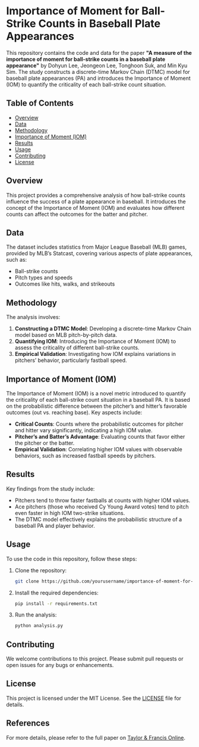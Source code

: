 # Importance of Moment for Ball-Strike Counts in Baseball Plate Appearances

This repository contains the code and data for the paper **"A measure of the importance of moment for ball-strike counts in a baseball plate appearance"** by Dohyun Lee, Jeongeon Lee, Tonghoon Suk, and Min Kyu Sim. The study constructs a discrete-time Markov Chain (DTMC) model for baseball plate appearances (PA) and introduces the Importance of Moment (IOM) to quantify the criticality of each ball-strike count situation.

## Table of Contents

- [Overview](#overview)
- [Data](#data)
- [Methodology](#methodology)
- [Importance of Moment (IOM)](#importance-of-moment-iom)
- [Results](#results)
- [Usage](#usage)
- [Contributing](#contributing)
- [License](#license)

## Overview

This project provides a comprehensive analysis of how ball-strike counts influence the success of a plate appearance in baseball. It introduces the concept of the Importance of Moment (IOM) and evaluates how different counts can affect the outcomes for the batter and pitcher.

## Data

The dataset includes statistics from Major League Baseball (MLB) games, provided by MLB’s Statcast, covering various aspects of plate appearances, such as:

- Ball-strike counts
- Pitch types and speeds
- Outcomes like hits, walks, and strikeouts

## Methodology

The analysis involves:
1. **Constructing a DTMC Model**: Developing a discrete-time Markov Chain model based on MLB pitch-by-pitch data.
2. **Quantifying IOM**: Introducing the Importance of Moment (IOM) to assess the criticality of different ball-strike counts.
3. **Empirical Validation**: Investigating how IOM explains variations in pitchers’ behavior, particularly fastball speed.

## Importance of Moment (IOM)

The Importance of Moment (IOM) is a novel metric introduced to quantify the criticality of each ball-strike count situation in a baseball PA. It is based on the probabilistic difference between the pitcher’s and hitter’s favorable outcomes (out vs. reaching base). Key aspects include:

- **Critical Counts**: Counts where the probabilistic outcomes for pitcher and hitter vary significantly, indicating a high IOM value.
- **Pitcher’s and Batter’s Advantage**: Evaluating counts that favor either the pitcher or the batter.
- **Empirical Validation**: Correlating higher IOM values with observable behaviors, such as increased fastball speeds by pitchers.

## Results

Key findings from the study include:
- Pitchers tend to throw faster fastballs at counts with higher IOM values.
- Ace pitchers (those who received Cy Young Award votes) tend to pitch even faster in high IOM two-strike situations.
- The DTMC model effectively explains the probabilistic structure of a baseball PA and player behavior.

## Usage

To use the code in this repository, follow these steps:

1. Clone the repository:
    ```bash
    git clone https://github.com/yourusername/importance-of-moment-for-ball-strike-counts.git
    ```
2. Install the required dependencies:
    ```bash
    pip install -r requirements.txt
    ```
3. Run the analysis:
    ```bash
    python analysis.py
    ```

## Contributing

We welcome contributions to this project. Please submit pull requests or open issues for any bugs or enhancements.

## License

This project is licensed under the MIT License. See the [LICENSE](LICENSE) file for details.

## References

For more details, please refer to the full paper on [Taylor & Francis Online](https://doi.org/10.1080/02640414.2024.2355423).
